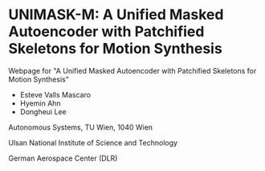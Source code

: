 # UNIMASK-M: A Unified Masked Autoencoder with Patchified Skeletons for Motion Synthesis

Webpage for "A Unified Masked Autoencoder with Patchified Skeletons for Motion Synthesis"
- Esteve Valls Mascaro
- Hyemin Ahn
- Dongheui Lee

Autonomous Systems, TU Wien, 1040 Wien

Ulsan National Institute of Science and Technology

German Aerospace Center (DLR)

